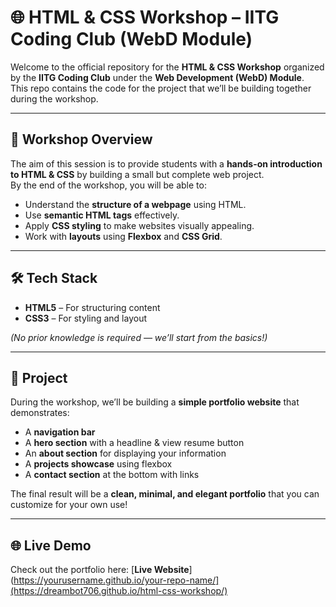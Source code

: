 # 🌐 HTML & CSS Workshop – IITG Coding Club (WebD Module)

Welcome to the official repository for the **HTML & CSS Workshop** organized by the **IITG Coding Club** under the **Web Development (WebD) Module**.  
This repo contains the code for the project that we’ll be building together during the workshop.

---

## 📌 Workshop Overview

The aim of this session is to provide students with a **hands-on introduction to HTML & CSS** by building a small but complete web project.  
By the end of the workshop, you will be able to:

- Understand the **structure of a webpage** using HTML.  
- Use **semantic HTML tags** effectively.  
- Apply **CSS styling** to make websites visually appealing.  
- Work with **layouts** using **Flexbox** and **CSS Grid**.   

---

## 🛠️ Tech Stack

- **HTML5** – For structuring content  
- **CSS3** – For styling and layout  

*(No prior knowledge is required — we’ll start from the basics!)*

---

## 🚀 Project

During the workshop, we’ll be building a **simple portfolio website** that demonstrates:

- A **navigation bar**  
- A **hero section** with a headline & view resume button 
- An **about section** for displaying your information
- A **projects showcase** using flexbox  
- A **contact section** at the bottom with links  

The final result will be a **clean, minimal, and elegant portfolio** that you can customize for your own use!

---

## 🌐 Live Demo
Check out the portfolio here: [**Live Website**](https://yourusername.github.io/your-repo-name/](https://dreambot706.github.io/html-css-workshop/)
